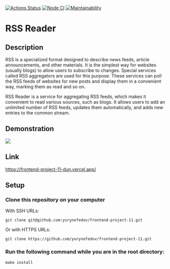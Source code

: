 [![Actions Status](https://github.com/yurynefedov/frontend-project-11/workflows/hexlet-check/badge.svg)](https://github.com/yurynefedov/frontend-project-11/actions) [![Node CI](https://github.com/yurynefedov/frontend-project-11/actions/workflows/nodejs.yml/badge.svg)](https://github.com/yurynefedov/frontend-project-11/actions/workflows/nodejs.yml) [![Maintainability](https://api.codeclimate.com/v1/badges/8d98b209d9385e4a0fa1/maintainability)](https://codeclimate.com/github/yurynefedov/frontend-project-11/maintainability)

# RSS Reader

## Description

RSS is a specialized format designed to describe news feeds, article announcements, and other materials. It is the simplest way for websites (usually blogs) to allow users to subscribe to changes. Special services called RSS aggregators are used for this purpose. These services can poll the RSS feeds of websites for new posts and display them in a convenient way, marking them as read and so on.

RSS Reader is a service for aggregating RSS feeds, which makes it convenient to read various sources, such as blogs. It allows users to add an unlimited number of RSS feeds, updates them automatically, and adds new entries to the common stream.

## Demonstration

![](https://github.com/yurynefedov/frontend-project-11/demo.gif)

## Link 

https://frontend-project-11-dun.vercel.app/

## Setup

### Clone this repository on your computer 

With SSH URLs:
```
git clone git@github.com:yurynefedov/frontend-project-11.git 
```
Or with HTTPS URLs:
```
git clone https://github.com/yurynefedov/frontend-project-11.git 
```

### Run the following command while you are in the root directory:

```
make install
```